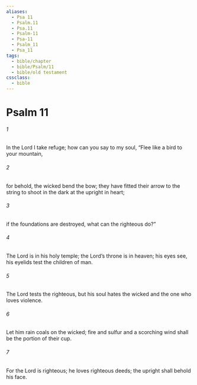 ```yaml
---
aliases:
  - Psa 11
  - Psalm.11
  - Psa.11
  - Psalm-11
  - Psa-11
  - Psalm_11
  - Psa_11
tags:
  - bible/chapter
  - bible/Psalm/11
  - bible/old testament
cssclass:
  - bible
---
```


# Psalm 11

###### 1
In the Lord I take refuge; how can you say to my soul, “Flee like a bird to your mountain,
###### 2
for behold, the wicked bend the bow; they have fitted their arrow to the string to shoot in the dark at the upright in heart;
###### 3
if the foundations are destroyed, what can the righteous do?”
###### 4
The Lord is in his holy temple; the Lord’s throne is in heaven; his eyes see, his eyelids test the children of man.
###### 5
The Lord tests the righteous, but his soul hates the wicked and the one who loves violence.
###### 6
Let him rain coals on the wicked; fire and sulfur and a scorching wind shall be the portion of their cup.
###### 7
For the Lord is righteous; he loves righteous deeds; the upright shall behold his face.


